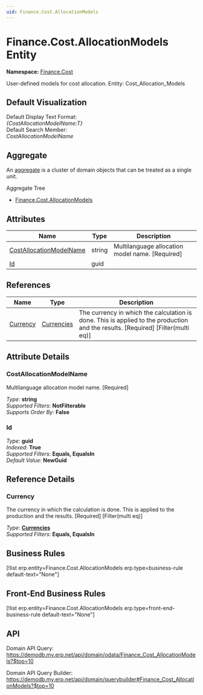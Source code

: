 ```yaml
---
uid: Finance.Cost.AllocationModels
---
```

# Finance.Cost.AllocationModels Entity

**Namespace:** [Finance.Cost](Finance.Cost.md)  

User-defined models for cost allocation. Entity: Cost_Allocation_Models

## Default Visualization
Default Display Text Format:  
_{CostAllocationModelName:T}_  
Default Search Member:  
_CostAllocationModelName_  

## Aggregate
An [aggregate](https://docs.erp.net/tech/advanced/concepts/aggregates.html) is a cluster of domain objects that can be treated as a single unit.  

Aggregate Tree  
* [Finance.Cost.AllocationModels](Finance.Cost.AllocationModels.md)  

## Attributes

| Name | Type | Description |
| ---- | ---- | --- |
| [CostAllocationModelName](Finance.Cost.AllocationModels.md#costallocationmodelname) | string | Multilanguage allocation model name. [Required] 
| [Id](Finance.Cost.AllocationModels.md#id) | guid |  

## References

| Name | Type | Description |
| ---- | ---- | --- |
| [Currency](Finance.Cost.AllocationModels.md#currency) | [Currencies](General.Currencies.md) | The currency in which the calculation is done. This is applied to the production and the results. [Required] [Filter(multi eq)] |


## Attribute Details

### CostAllocationModelName

Multilanguage allocation model name. [Required]

_Type_: **string**  
_Supported Filters_: **NotFilterable**  
_Supports Order By_: **False**  

### Id

_Type_: **guid**  
_Indexed_: **True**  
_Supported Filters_: **Equals, EqualsIn**  
_Default Value_: **NewGuid**  


## Reference Details

### Currency

The currency in which the calculation is done. This is applied to the production and the results. [Required] [Filter(multi eq)]

_Type_: **[Currencies](General.Currencies.md)**  
_Supported Filters_: **Equals, EqualsIn**  



## Business Rules

[!list erp.entity=Finance.Cost.AllocationModels erp.type=business-rule default-text="None"]

## Front-End Business Rules

[!list erp.entity=Finance.Cost.AllocationModels erp.type=front-end-business-rule default-text="None"]

## API

Domain API Query:
<https://demodb.my.erp.net/api/domain/odata/Finance_Cost_AllocationModels?$top=10>

Domain API Query Builder:
<https://demodb.my.erp.net/api/domain/querybuilder#Finance_Cost_AllocationModels?$top=10>

